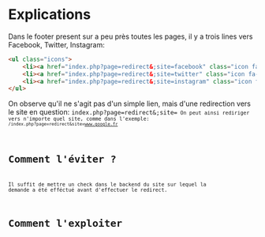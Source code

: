 # Explications
Dans le footer present sur a peu près toutes les pages, il y a trois lines vers Facebook, Twitter, Instagram:

```html
<ul class="icons">
	<li><a href="index.php?page=redirect&;site=facebook" class="icon fa-facebook"></a></li>
	<li><a href="index.php?page=redirect&;site=twitter" class="icon fa-twitter"></a></li>
	<li><a href="index.php?page=redirect&;site=instagram" class="icon fa-instagram"></a></li>
</ul>
```
On observe qu'il ne s'agit pas d'un simple lien, mais d'une redirection vers le site en question:
<code>index.php?page=redirect&;site=<code>
On peut ainsi rediriger vers n'importe quel site, comme dans l'exemple:
<code>/index.php?page=redirect&site=www.google.fr</code>

# Comment l'éviter ?
Il suffit de mettre un check dans le backend du site sur lequel la demande a été efféctué avant d'effectuer le redirect.

# Comment l'exploiter